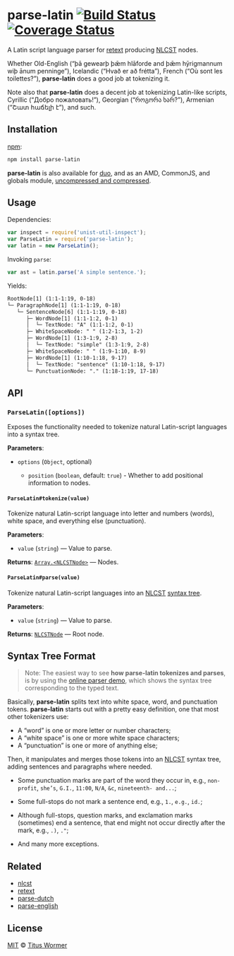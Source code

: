 # parse-latin [![Build Status][travis-badge]][travis] [![Coverage Status][coverage-badge]][coverage]

A Latin script language parser for [retext][] producing [NLCST][] nodes.

Whether Old-English (“þā gewearþ þǣm hlāforde and þǣm hȳrigmannum wiþ ānum
penninge”), Icelandic (“Hvað er að frétta”), French (“Où sont les toilettes?”),
**parse-latin** does a good job at tokenizing it.

Note also that **parse-latin** does a decent job at tokenizing Latin-like
scripts, Cyrillic (“Добро пожаловать!”), Georgian (“როგორა ხარ?”), Armenian
(“Շատ հաճելի է”), and such.

## Installation

[npm][npm-install]:

```bash
npm install parse-latin
```

**parse-latin** is also available for [duo][], and as an AMD, CommonJS,
and globals module, [uncompressed and compressed][releases].

## Usage

Dependencies:

```javascript
var inspect = require('unist-util-inspect');
var ParseLatin = require('parse-latin');
var latin = new ParseLatin();
```

Invoking `parse`:

```javascript
var ast = latin.parse('A simple sentence.');
```

Yields:

```txt
RootNode[1] (1:1-1:19, 0-18)
└─ ParagraphNode[1] (1:1-1:19, 0-18)
   └─ SentenceNode[6] (1:1-1:19, 0-18)
      ├─ WordNode[1] (1:1-1:2, 0-1)
      │  └─ TextNode: "A" (1:1-1:2, 0-1)
      ├─ WhiteSpaceNode: " " (1:2-1:3, 1-2)
      ├─ WordNode[1] (1:3-1:9, 2-8)
      │  └─ TextNode: "simple" (1:3-1:9, 2-8)
      ├─ WhiteSpaceNode: " " (1:9-1:10, 8-9)
      ├─ WordNode[1] (1:10-1:18, 9-17)
      │  └─ TextNode: "sentence" (1:10-1:18, 9-17)
      └─ PunctuationNode: "." (1:18-1:19, 17-18)
```

## API

### `ParseLatin([options])`

Exposes the functionality needed to tokenize natural Latin-script languages
into a syntax tree.

**Parameters**:

*   `options` (`Object`, optional)

    *   `position` (`boolean`, default: `true`) - Whether to add positional
        information to nodes.

#### `ParseLatin#tokenize(value)`

Tokenize natural Latin-script language into letter and numbers (words), white
space, and everything else (punctuation).

**Parameters**:

*   `value` (`string`) — Value to parse.

**Returns**: [`Array.<NLCSTNode>`][nlcst] — Nodes.

#### `ParseLatin#parse(value)`

Tokenize natural Latin-script languages into an [NLCST](https://github.com/wooorm/nlcst)
[syntax tree](#syntax-tree-format).

**Parameters**:

*   `value` (`string`) — Value to parse.

**Returns**: [`NLCSTNode`][nlcst] — Root node.

## Syntax Tree Format

> Note: The easiest way to see **how parse-latin tokenizes and parses**, is by
> using the [online parser demo](https://wooorm.github.io/parse-latin), which
> shows the syntax tree corresponding to the typed text.

Basically, **parse-latin** splits text into white space, word, and punctuation
tokens. **parse-latin** starts out with a pretty easy definition, one that most
other tokenizers use:

*   A “word” is one or more letter or number characters;
*   A “white space” is one or more white space characters;
*   A “punctuation” is one or more of anything else;

Then, it manipulates and merges those tokens into an [NLCST](https://github.com/wooorm/nlcst)
syntax tree, adding sentences and paragraphs where needed.

*   Some punctuation marks are part of the word they occur in, e.g.,
    `non-profit`, `she’s`, `G.I.`, `11:00`, `N/A`, `&c`, `nineteenth- and...`;

*   Some full-stops do not mark a sentence end, e.g., `1.`, `e.g.`, `id.`;

*   Although full-stops, question marks, and exclamation marks (sometimes) end
    a sentence, that end might not occur directly after the mark, e.g., `.)`,
    `."`;

*   And many more exceptions.

## Related

*   [nlcst][]
*   [retext][]
*   [parse-dutch][]
*   [parse-english][]

## License

[MIT][license] © [Titus Wormer][home]

<!-- Definitions -->

[travis-badge]: https://img.shields.io/travis/wooorm/parse-latin.svg

[travis]: https://travis-ci.org/wooorm/parse-latin

[coverage-badge]: https://img.shields.io/codecov/c/github/wooorm/parse-latin.svg

[coverage]: https://codecov.io/github/wooorm/parse-latin

[npm-install]: https://docs.npmjs.com/cli/install

[duo]: http://duojs.org/#getting-started

[releases]: https://github.com/wooorm/parse-latin/releases

[license]: LICENSE

[home]: http://wooorm.com

[nlcst]: https://github.com/wooorm/nlcst

[retext]: https://github.com/wooorm/retext

[parse-dutch]: https://github.com/wooorm/parse-dutch

[parse-english]: https://github.com/wooorm/parse-english
